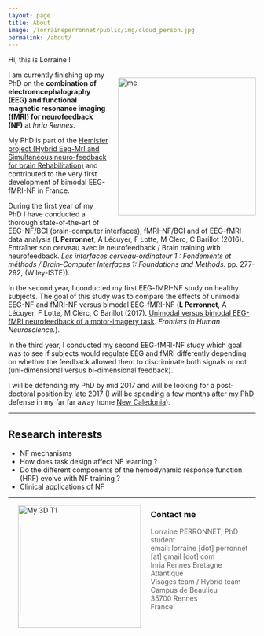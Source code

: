 ```yaml
---
layout: page
title: About
image: /lorraineperronnet/public/img/cloud_person.jpg
permalink: /about/
---
```


<img src="/lorraineperronnet/public/img/low_small2.jpg" style="width:280px;float:right;margin:45px 0 20px 20px" alt="me" />
<p> Hi, this is Lorraine !</p> <p>I am currently finishing up my PhD on the <strong>combination of electroencephalography (EEG) and functional magnetic resonance imaging (fMRI) for neurofeedback (NF)</strong> at <em>Inria Rennes</em>.</p> 

My PhD is part of the [Hemisfer project (Hybrid Eeg-MrI and Simultaneous neuro-feedback for brain Rehabilitation)](https://www.researchgate.net/project/Hemisfer) and contributed to the very first development of bimodal EEG-fMRI-NF in France.

During the first year of my PhD I have conducted a thorough state-of-the-art of EEG-NF/BCI (brain-computer interfaces), fMRI-NF/BCI and of EEG-fMRI data analysis (**L Perronnet**, A Lécuyer, F Lotte, M Clerc, C Barillot (2016). Entraîner son cerveau avec le neurofeedback / Brain training with neurofeedback. *Les interfaces cerveau-ordinateur 1 : Fondements et méthods / Brain-Computer Interfaces 1: Foundations and Methods.* pp. 277-292, (Wiley-ISTE)).

In the second year, I conducted my first EEG-fMRI-NF study on healthy subjects. The goal of this study was to compare the effects of unimodal EEG-NF and fMRI-NF versus bimodal EEG-fMRI-NF (**L Perronnet**, A Lécuyer, F Lotte, M Clerc, C Barillot (2017).  [Unimodal versus bimodal EEG-fMRI neurofeedback of a motor-imagery task](http://journal.frontiersin.org/article/10.3389/fnhum.2017.00193/full). *Frontiers in Human Neuroscience.*).

In the third year, I conducted my second EEG-fMRI-NF study which goal was to see if subjects would regulate EEG and fMRI differently depending on whether the feedback allowed them to discriminate both signals or not (uni-dimensional versus bi-dimensional feedback).

I will be defending my PhD by mid 2017 and will be looking for a post-doctoral position by late 2017 (I will be spending a few months after my PhD defense in my far far away home [New Caledonia](https://en.wikipedia.org/wiki/New_Caledonia)).

--- 
## Research interests
- NF mechanisms
- How does task design affect NF learning ?
- Do the different components of the hemodynamic response function (HRF) evolve with NF training ?
- Clinical applications of NF

---

<img src="/lorraineperronnet/public/img/my3DT1.PNG" style="width:250px;float:left;margin:0 20px 20px" alt="My 3D T1" />


### Contact me

<blockquote> Lorraine PERRONNET, PhD student <br/> email: lorraine [dot] perronnet [at] gmail [dot] com <br/>Inria Rennes Bretagne Atlantique<br/>Visages team / Hybrid team<br/>Campus de Beaulieu<br/>35700 Rennes<br/>France </blockquote> 
